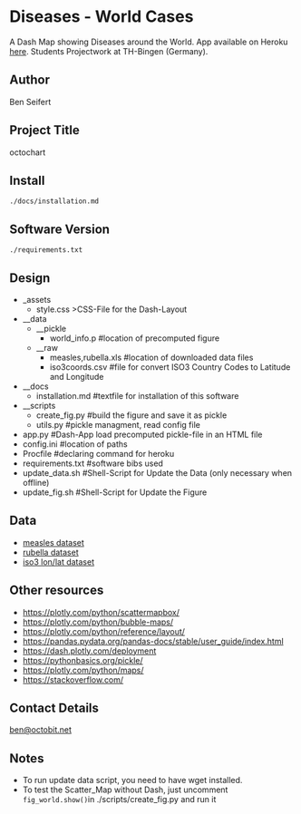# Diseases - World Cases

A Dash Map showing Diseases around the World.
App available on Heroku [here](https://octochart.herokuapp.com/).
Students Projectwork at TH-Bingen (Germany).

## Author

Ben Seifert

## Project Title

octochart

## Install

`./docs/installation.md`

## Software Version

`./requirements.txt`

## Design

* _assets  
  * style.css >CSS-File for the Dash-Layout  
* __data  
  * __pickle  
    * world_info.p #location of precomputed figure  
  * __raw
    * measles,rubella.xls #location of downloaded data files  
    * iso3coords.csv #file for convert ISO3 Country Codes to Latitude and Longitude  
* __docs
  * installation.md #textfile for installation of this software
* __scripts  
  * create_fig.py #build the figure and save it as pickle  
  * utils.py #pickle managment, read config file  
* app.py #Dash-App load precomputed pickle-file in an HTML file  
* config.ini #location of paths  
* Procfile #declaring command for heroku  
* requirements.txt #software bibs used  
* update_data.sh #Shell-Script for Update the Data (only necessary when offline)  
* update_fig.sh #Shell-Script for Update the Figure  

## Data

- [measles dataset](https://www.who.int/immunization/monitoring_surveillance/burden/vpd/rubellacasesbycountrybymonth.xls?ua=1)
- [rubella dataset](https://www.who.int/immunization/monitoring_surveillance/burden/vpd/measlescasesbycountrybymonth.xls?ua=1)
- [iso3 lon/lat dataset](https://gist.github.com/tadast/8827699)

## Other resources

- <https://plotly.com/python/scattermapbox/>
- <https://plotly.com/python/bubble-maps/>
- <https://plotly.com/python/reference/layout/>
- <https://pandas.pydata.org/pandas-docs/stable/user_guide/index.html>
- <https://dash.plotly.com/deployment>
- <https://pythonbasics.org/pickle/>
- <https://plotly.com/python/maps/>
- <https://stackoverflow.com/>

## Contact Details

ben@octobit.net

## Notes

- To run update data script, you need to have wget installed.
- To test the Scatter_Map without Dash, just uncomment `fig_world.show()`in ./scripts/create_fig.py and run it
